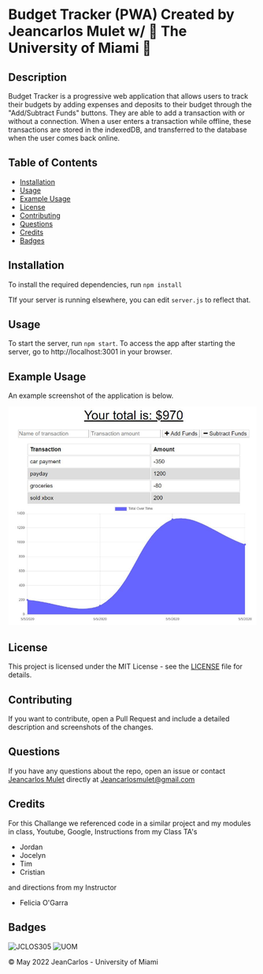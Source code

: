 # Budget Tracker (PWA)  Created by Jeancarlos Mulet w/ 🙌 The University of Miami 🙌

## Description

Budget Tracker is a progressive web application that allows users to track their budgets by adding expenses and deposits to their budget through the "Add/Subtract Funds" buttons. They are able to add a transaction with or without a connection. When a user enters a transaction while offline, these transactions are stored in the indexedDB, and transferred to the database when the user comes back online.

## Table of Contents

- [Installation](#installation)
- [Usage](#usage)
- [Example Usage](#example-usage)
- [License](#license)
- [Contributing](#contributing)
- [Questions](#questions)
- [Credits](#credits)
- [Badges](#badges)

## Installation

To install the required dependencies, run `npm install`

TIf your server is running elsewhere, you can edit `server.js` to reflect that.

## Usage

To start the server, run `npm start`. To access the app after starting the server, go to http://localhost:3001 in your browser.

## Example Usage



An example screenshot of the application is below.

![screenshot](https://github.com/JCLOS305/Budget-Tracker/blob/main/public/assets/screenshot/screenshot.jpg?raw=true)

## License

This project is licensed under the MIT License - see the [LICENSE](LICENSE) file for details.

## Contributing

If you want to contribute, open a Pull Request and include a detailed description and screenshots of the changes.

## Questions

If you have any questions about the repo, open an issue or contact [Jeancarlos Mulet](https://github.com/jclos305) directly at Jeancarlosmulet@gmail.com

## Credits

For this Challange we referenced code in a similar project and my modules in class, Youtube, Google, Instructions from my Class TA's

- Jordan 
- Jocelyn 
- Tim 
- Cristian 

and directions from my Instructor

- Felicia O'Garra

## Badges

![JCLOS305](https://img.shields.io/badge/Orchestrated%20by-JCLOS305-blue)
![UOM](https://img.shields.io/badge/University%20of-Miami-orange)


© May 2022  JeanCarlos - University of Miami
